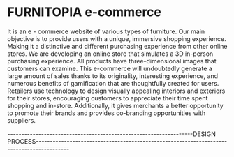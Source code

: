 # FURNITOPIA e-commerce
It is an e - commerce website of various types of furniture. Our main objective is to provide users with a unique, immersive shopping experience. Making it a distinctive and different purchasing experience from other online stores. We are developing an online store that simulates a 3D in-person purchasing experience. All products have three-dimensional images that customers can examine. This e-commerce will undoubtedly generate a large amount of sales thanks to its originality, interesting experience, and numerous benefits of gamification that are thoughtfully created for users. Retailers use technology to design visually appealing interiors and exteriors for their stores, encouraging customers to appreciate their time spent shopping and in-store. Additionally, it gives merchants a better opportunity to promote their brands and provides co-branding opportunities with suppliers.

------------------------------------------------------------------DESIGN PROCESS------------------------------------------------------------------------------------------
